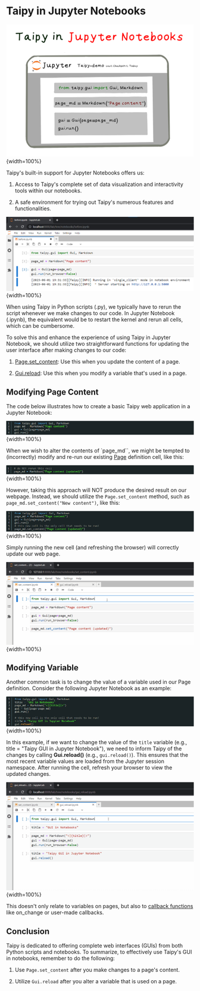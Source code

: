 # Taipy in Jupyter Notebooks

![Taipy GUI in Jupyter Notebooks](jupyter_notebooks_1.png){width=100%}

Taipy's built-in support for Jupyter Notebooks offers us:

1. Access to Taipy's complete set of data visualization and interactivity tools within our notebooks.

2. A safe environment for trying out Taipy's numerous features and functionalities.

![Taipy GUI in Jupyter Notebooks](jupyter_notebooks_2.png){width=100%}

When using Taipy in Python scripts (.py), we typically have to rerun the script whenever we make changes to our code. In Jupyter Notebook (.ipynb), the equivalent would be to restart the kernel and rerun all cells, which can be cumbersome.

To solve this and enhance the experience of using Taipy in Jupyter Notebook, we should utilize two straightforward functions for updating the user interface after making changes to our code:

1. [Page.set_content](https://docs.taipy.io/en/latest/manuals/reference/taipy.gui.Page/#taipy.gui.page.Page.set_content): Use this when you update the content of a page.
    
2. [Gui.reload](https://docs.taipy.io/en/develop/manuals/reference/taipy.gui.Gui/#taipy.gui.gui.Gui.reload): Use this when you modify a variable that's used in a page.

## Modifying Page Content

The code below illustrates how to create a basic Taipy web application in a Jupyter Notebook:

![Taipy GUI in Jupyter Notebooks](jupyter_notebooks_3.png){width=100%}

When we wish to alter the contents of `page_md``, we might be tempted to (incorrectly) modify and re-run our existing [Page](https://docs.taipy.io/en/latest/manuals/reference/taipy.gui.Page/) definition cell, like this:

![Taipy GUI in Jupyter Notebooks](jupyter_notebooks_4.png){width=100%}

However, taking this approach will NOT produce the desired result on our webpage. Instead, we should utilize the `Page.set_content` method, such as `page_md.set_content("New content")`, like this:

![Taipy GUI in Jupyter Notebooks](jupyter_notebooks_5.png){width=100%}

Simply running the new cell (and refreshing the browser) will correctly update our web page.

![Taipy GUI in Jupyter Notebooks](notebook_set_content_no_browser.gif){width=100%}

## Modifying Variable

Another common task is to change the value of a variable used in our Page definition. Consider the following Jupyter Notebook as an example:

![Taipy GUI in Jupyter Notebooks](jupyter_notebooks_6.png){width=100%}

In this example, if we want to change the value of the `title` variable (e.g., title = "Taipy GUI in Jupyter Notebook"), we need to inform Taipy of the changes by calling **Gui.reload()** (e.g., `gui.reload()`). 
This ensures that the most recent variable values are loaded from the Jupyter session namespace. After running the cell, refresh your browser to view the updated changes.

![Taipy GUI in Jupyter Notebooks](notebook_gui_reload.gif){width=100%}

This doesn't only relate to variables on pages, but also to [callback functions](https://docs.taipy.io/en/latest/manuals/gui/callbacks/) like on_change or user-made callbacks.

## Conclusion

Taipy is dedicated to offering complete web interfaces (GUIs) from both Python scripts and notebooks. To summarize, to effectively use Taipy's GUI in notebooks, remember to do the following:

1. Use `Page.set_content` after you make changes to a page's content.

2. Utilize `Gui.reload` after you alter a variable that is used on a page.

